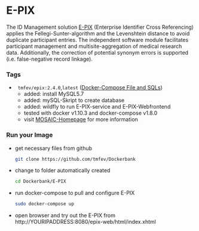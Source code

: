 # E-PIX #
The ID Management solution [E-PIX](https://mosaic-greifswald.de/werkzeuge-und-vorlagen/id-management-e-pix.html) (Enterprise Identifier Cross Referencing) applies the Fellegi-Sunter-algorithm and the Levenshtein distance to avoid duplicate participant entries. The independent software module facilitates participant management and multisite-aggregation of medical research data. Additionally, the correction of potential synonym errors is supported (i.e. false-negative record linkage).

### Tags
* ` tmfev/epix:2.4.0`,`latest` ([Docker-Compose File and SQLs](https://github.com/tmfev/Dockerbank/tree/mosaic-hgw-patch-1/E-PIX/2.4.0))
  - added: install MySQL5.7
  - added: mySQL-Skript to create database
  - added: wildfly to run E-PIX-service and E-PIX-Webfrontend
  - tested with docker v1.10.3 and docker-compose v1.8.0
  - visit [MOSAIC-Homepage](https://mosaic-greifswald.de/werkzeuge-und-vorlagen/id-management-e-pix.html) for more information

### Run your Image
* get necessary files from github
  ```sh
  git clone https://github.com/tmfev/Dockerbank
  ```
* change to folder automatically created
  ```sh  
  cd Dockerbank/E-PIX
  ```
* run docker-compose to pull and configure E-PIX
  ```sh
  sudo docker-compose up
  ```
* open browser and try out the E-PIX from http://YOURIPADDRESS:8080/epix-web/html/index.xhtml
